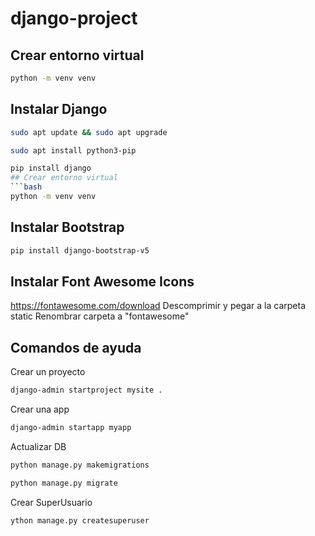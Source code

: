 # django-project

## Crear entorno virtual
```bash
python -m venv venv
```
## Instalar Django
```bash
sudo apt update && sudo apt upgrade
```
```bash
sudo apt install python3-pip
```
```bash
pip install django
## Crear entorno virtual
```bash
python -m venv venv
```
## Instalar Bootstrap
```bash
pip install django-bootstrap-v5
```
## Instalar Font Awesome Icons
https://fontawesome.com/download
Descomprimir y pegar a la carpeta static
Renombrar carpeta a "fontawesome"
## Comandos de ayuda
Crear un proyecto
```bash
django-admin startproject mysite .
```
Crear una app
```bash
django-admin startapp myapp
```
Actualizar DB
```bash
python manage.py makemigrations
```
```bash
python manage.py migrate
```
Crear SuperUsuario
```bash
ython manage.py createsuperuser
```



